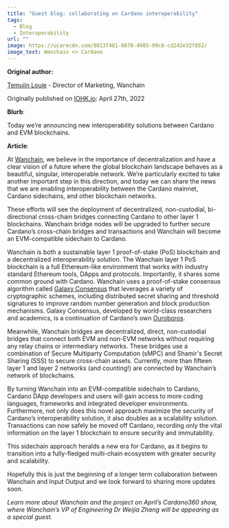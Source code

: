 ```yaml
---
title: "Guest blog: collaborating on Cardano interoperability"
tags:
  - Blog
  - Interoperability
url: ""
image: https://ucarecdn.com/8013f481-6870-4985-99c8-cd242e32f852/
image_text: Wanchain <> Cardano
---
```


**Original author:**

[Temujin Louie](https://iohk.io/en/blog/authors/temujin-louie/page-1/) - Director of Marketing, Wanchain

Originally published on [IOHK.io](https://iohk.io/en/blog/posts/2022/04/27/guest-blog-collaborating-on-cardano-interoperability/): April 27th, 2022

**Blurb**:

Today we’re announcing new interoperability solutions between Cardano and EVM blockchains.

**Article**:

At [Wanchain](https://www.wanchain.org/), we believe in the importance of decentralization and have a clear vision of a future where the global blockchain landscape behaves as a beautiful, singular, interoperable network. We’re particularly excited to take another important step in this direction, and today we can share the news that we are enabling interoperability between the Cardano mainnet, Cardano sidechains, and other blockchain networks.

These efforts will see the deployment of decentralized, non-custodial, bi-directional cross-chain bridges connecting Cardano to other layer 1 blockchains. Wanchain bridge nodes will be upgraded to further secure Cardano’s cross-chain bridges and transactions and Wanchain will become an EVM-compatible sidechain to Cardano.

Wanchain is both a sustainable layer 1 proof-of-stake (PoS) blockchain and a decentralized interoperability solution. The Wanchain layer 1 PoS blockchain is a full Ethereum-like environment that works with industry standard Ethereum tools, DApps and protocols. Importantly, it shares some common ground with Cardano. Wanchain uses a proof-of-stake consensus algorithm called [Galaxy Consensus](https://www.wanchain.org/_files/ugd/9296c5_5205d584ee594e879d4b8b58048b6fac.pdf) that leverages a variety of cryptographic schemes, including distributed secret sharing and threshold signatures to improve random number generation and block production mechanisms. Galaxy Consensus, developed by world-class researchers and academics, is a continuation of Cardano’s own [Ouroboros](https://docs.cardano.org/core-concepts/ouroboros-overview).

Meanwhile, Wanchain bridges are decentralized, direct, non-custodial bridges that connect both EVM and non-EVM networks without requiring any relay chains or intermediary networks. These bridges use a combination of Secure Multiparty Computation (sMPC) and Shamir's Secret Sharing (SSS) to secure cross-chain assets. Currently, more than fifteen layer 1 and layer 2 networks (and counting!) are connected by Wanchain’s network of blockchains.

By turning Wanchain into an EVM-compatible sidechain to Cardano, Cardano DApp developers and users will gain access to more coding languages, frameworks and integrated developer environments. Furthermore, not only does this novel approach maximize the security of Cardano’s interoperability solution, it also doubles as a scalability solution. Transactions can now safely be moved off Cardano, recording only the vital information on the layer 1 blockchain to ensure security and immutability.

This sidechain approach heralds a new era for Cardano, as it begins to transition into a fully-fledged multi-chain ecosystem with greater security and scalability.

Hopefully this is just the beginning of a longer term collaboration between Wanchain and Input Output and we look forward to sharing more updates soon.

_Learn more about Wanchain and the project on April’s Cardano360 show, where Wanchain’s VP of Engineering Dr Weijia Zhang will be appearing as a special guest._
